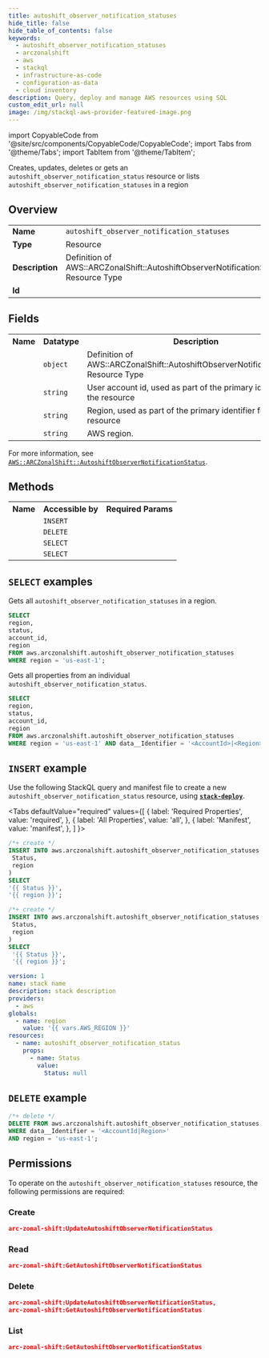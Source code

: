 ```yaml
---
title: autoshift_observer_notification_statuses
hide_title: false
hide_table_of_contents: false
keywords:
  - autoshift_observer_notification_statuses
  - arczonalshift
  - aws
  - stackql
  - infrastructure-as-code
  - configuration-as-data
  - cloud inventory
description: Query, deploy and manage AWS resources using SQL
custom_edit_url: null
image: /img/stackql-aws-provider-featured-image.png
---
```


import CopyableCode from '@site/src/components/CopyableCode/CopyableCode';
import Tabs from '@theme/Tabs';
import TabItem from '@theme/TabItem';

Creates, updates, deletes or gets an <code>autoshift_observer_notification_status</code> resource or lists <code>autoshift_observer_notification_statuses</code> in a region

## Overview
<table>
<tbody>
<tr><td><b>Name</b></td><td><code>autoshift_observer_notification_statuses</code></td></tr>
<tr><td><b>Type</b></td><td>Resource</td></tr>
<tr><td><b>Description</b></td><td>Definition of AWS::ARCZonalShift::AutoshiftObserverNotificationStatus Resource Type</td></tr>
<tr><td><b>Id</b></td><td><CopyableCode code="aws.arczonalshift.autoshift_observer_notification_statuses" /></td></tr>
</tbody>
</table>

## Fields
<table>
<tbody>
<tr><th>Name</th><th>Datatype</th><th>Description</th></tr><tr><td><CopyableCode code="status" /></td><td><code>object</code></td><td>Definition of AWS::ARCZonalShift::AutoshiftObserverNotificationStatus Resource Type</td></tr>
<tr><td><CopyableCode code="account_id" /></td><td><code>string</code></td><td>User account id, used as part of the primary identifier for the resource</td></tr>
<tr><td><CopyableCode code="region" /></td><td><code>string</code></td><td>Region, used as part of the primary identifier for the resource</td></tr>
<tr><td><CopyableCode code="region" /></td><td><code>string</code></td><td>AWS region.</td></tr>
</tbody>
</table>

For more information, see <a href="https://docs.aws.amazon.com/AWSCloudFormation/latest/UserGuide/aws-resource-arczonalshift-autoshiftobservernotificationstatus.html"><code>AWS::ARCZonalShift::AutoshiftObserverNotificationStatus</code></a>.

## Methods

<table>
<tbody>
  <tr>
    <th>Name</th>
    <th>Accessible by</th>
    <th>Required Params</th>
  </tr>
  <tr>
    <td><CopyableCode code="create_resource" /></td>
    <td><code>INSERT</code></td>
    <td><CopyableCode code="Status, region" /></td>
  </tr>
  <tr>
    <td><CopyableCode code="delete_resource" /></td>
    <td><code>DELETE</code></td>
    <td><CopyableCode code="data__Identifier, region" /></td>
  </tr>
  <tr>
    <td><CopyableCode code="list_resources" /></td>
    <td><code>SELECT</code></td>
    <td><CopyableCode code="region" /></td>
  </tr>
  <tr>
    <td><CopyableCode code="get_resource" /></td>
    <td><code>SELECT</code></td>
    <td><CopyableCode code="data__Identifier, region" /></td>
  </tr>
</tbody>
</table>

## `SELECT` examples
Gets all <code>autoshift_observer_notification_statuses</code> in a region.
```sql
SELECT
region,
status,
account_id,
region
FROM aws.arczonalshift.autoshift_observer_notification_statuses
WHERE region = 'us-east-1';
```
Gets all properties from an individual <code>autoshift_observer_notification_status</code>.
```sql
SELECT
region,
status,
account_id,
region
FROM aws.arczonalshift.autoshift_observer_notification_statuses
WHERE region = 'us-east-1' AND data__Identifier = '<AccountId>|<Region>';
```

## `INSERT` example

Use the following StackQL query and manifest file to create a new <code>autoshift_observer_notification_status</code> resource, using [__`stack-deploy`__](https://pypi.org/project/stack-deploy/).

<Tabs
    defaultValue="required"
    values={[
      { label: 'Required Properties', value: 'required', },
      { label: 'All Properties', value: 'all', },
      { label: 'Manifest', value: 'manifest', },
    ]
}>
<TabItem value="required">

```sql
/*+ create */
INSERT INTO aws.arczonalshift.autoshift_observer_notification_statuses (
 Status,
 region
)
SELECT 
'{{ Status }}',
'{{ region }}';
```
</TabItem>
<TabItem value="all">

```sql
/*+ create */
INSERT INTO aws.arczonalshift.autoshift_observer_notification_statuses (
 Status,
 region
)
SELECT 
 '{{ Status }}',
 '{{ region }}';
```
</TabItem>
<TabItem value="manifest">

```yaml
version: 1
name: stack name
description: stack description
providers:
  - aws
globals:
  - name: region
    value: '{{ vars.AWS_REGION }}'
resources:
  - name: autoshift_observer_notification_status
    props:
      - name: Status
        value:
          Status: null

```
</TabItem>
</Tabs>

## `DELETE` example

```sql
/*+ delete */
DELETE FROM aws.arczonalshift.autoshift_observer_notification_statuses
WHERE data__Identifier = '<AccountId|Region>'
AND region = 'us-east-1';
```

## Permissions

To operate on the <code>autoshift_observer_notification_statuses</code> resource, the following permissions are required:

### Create
```json
arc-zonal-shift:UpdateAutoshiftObserverNotificationStatus
```

### Read
```json
arc-zonal-shift:GetAutoshiftObserverNotificationStatus
```

### Delete
```json
arc-zonal-shift:UpdateAutoshiftObserverNotificationStatus,
arc-zonal-shift:GetAutoshiftObserverNotificationStatus
```

### List
```json
arc-zonal-shift:GetAutoshiftObserverNotificationStatus
```
